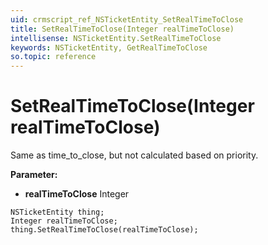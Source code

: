 ```yaml
---
uid: crmscript_ref_NSTicketEntity_SetRealTimeToClose
title: SetRealTimeToClose(Integer realTimeToClose)
intellisense: NSTicketEntity.SetRealTimeToClose
keywords: NSTicketEntity, GetRealTimeToClose
so.topic: reference
---
```


# SetRealTimeToClose(Integer realTimeToClose)

Same as time_to_close, but not calculated based on priority.

**Parameter:** 
* **realTimeToClose** Integer

```crmscript
NSTicketEntity thing;
Integer realTimeToClose;
thing.SetRealTimeToClose(realTimeToClose);
```

